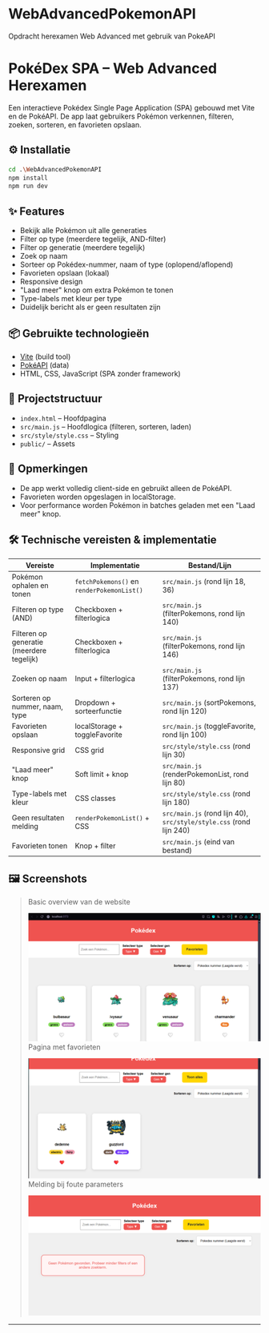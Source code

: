 # WebAdvancedPokemonAPI
Opdracht herexamen Web Advanced met gebruik van PokeAPI

# PokéDex SPA – Web Advanced Herexamen

Een interactieve Pokédex Single Page Application (SPA) gebouwd met Vite en de PokéAPI. De app laat gebruikers Pokémon verkennen, filteren, zoeken, sorteren, en favorieten opslaan.

## ⚙️ Installatie

```bash
cd .\WebAdvancedPokemonAPI
npm install
npm run dev
```

## ✨ Features
- Bekijk alle Pokémon uit alle generaties
- Filter op type (meerdere tegelijk, AND-filter)
- Filter op generatie (meerdere tegelijk)
- Zoek op naam
- Sorteer op Pokédex-nummer, naam of type (oplopend/aflopend)
- Favorieten opslaan (lokaal)
- Responsive design
- "Laad meer" knop om extra Pokémon te tonen
- Type-labels met kleur per type
- Duidelijk bericht als er geen resultaten zijn

## 📦 Gebruikte technologieën
- [Vite](https://vitejs.dev/) (build tool)
- [PokéAPI](https://pokeapi.co/) (data)
- HTML, CSS, JavaScript (SPA zonder framework)

## 📁 Projectstructuur
- `index.html` – Hoofdpagina
- `src/main.js` – Hoofdlogica (filteren, sorteren, laden)
- `src/style/style.css` – Styling
- `public/` – Assets

## 📝 Opmerkingen
- De app werkt volledig client-side en gebruikt alleen de PokéAPI.
- Favorieten worden opgeslagen in localStorage.
- Voor performance worden Pokémon in batches geladen met een "Laad meer" knop.

## 🛠️ Technische vereisten & implementatie

| Vereiste | Implementatie | Bestand/Lijn |
|---|---|---|
| Pokémon ophalen en tonen | `fetchPokemons()` en `renderPokemonList()` | `src/main.js` (rond lijn 18, 36) |
| Filteren op type (AND) | Checkboxen + filterlogica | `src/main.js` (filterPokemons, rond lijn 140) |
| Filteren op generatie (meerdere tegelijk) | Checkboxen + filterlogica | `src/main.js` (filterPokemons, rond lijn 146) |
| Zoeken op naam | Input + filterlogica | `src/main.js` (filterPokemons, rond lijn 137) |
| Sorteren op nummer, naam, type | Dropdown + sorteerfunctie | `src/main.js` (sortPokemons, rond lijn 120) |
| Favorieten opslaan | localStorage + toggleFavorite | `src/main.js` (toggleFavorite, rond lijn 100) |
| Responsive grid | CSS grid | `src/style/style.css` (rond lijn 30) |
| "Laad meer" knop | Soft limit + knop | `src/main.js` (renderPokemonList, rond lijn 80) |
| Type-labels met kleur | CSS classes | `src/style/style.css` (rond lijn 180) |
| Geen resultaten melding | `renderPokemonList()` + CSS | `src/main.js` (rond lijn 40), `src/style/style.css` (rond lijn 240) |
| Favorieten tonen | Knop + filter | `src/main.js` (eind van bestand) |

## 🖼️ Screenshots

> Basic overview van de website
>
> ![Pokédex overzicht](WebAdvancedPokemonAPI/public/screenshot-overview.png)
> Pagina met favorieten
>
> ![Favorieten](WebAdvancedPokemonAPI/public/screenshot-favorites.png)
> Melding bij foute parameters
>
> ![Geen resultaten](WebAdvancedPokemonAPI/public/screenshot-noresults.png)


---